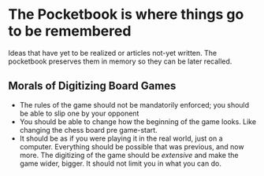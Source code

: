 # The Pocketbook is where things go to be remembered
Ideas that have yet to be realized or articles not-yet written. The pocketbook preserves them in memory so they can be later recalled.

## Morals of Digitizing Board Games

- The rules of the game should not be mandatorily enforced; you should be able to slip one by your opponent
- You should be able to change how the beginning of the game looks. Like changing the chess board pre game-start.
- It should be as if you were playing it in the real world, just on a computer. Everything should be possible that was previous, and now more. The digitizing of the game should be *extensive* and make the game wider, bigger. It should not limit you in what you can do.